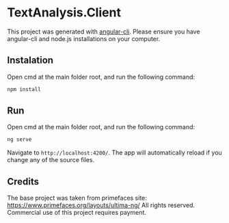# TextAnalysis.Client

This project was generated with [angular-cli](https://github.com/angular/angular-cli).
Please ensure you have angular-cli and node.js installations on your computer.

## Instalation
Open cmd at the main folder root, and run the following command:

```bash
npm install
```

## Run
Open cmd at the main folder root, and run the following command:
```bash
ng serve
```
Navigate to `http://localhost:4200/`. The app will automatically reload if you change any of the source files.

## Credits
The base project was taken from primefaces site: https://www.primefaces.org/layouts/ultima-ng/
All rights reserved. Commercial use of this project requires payment.